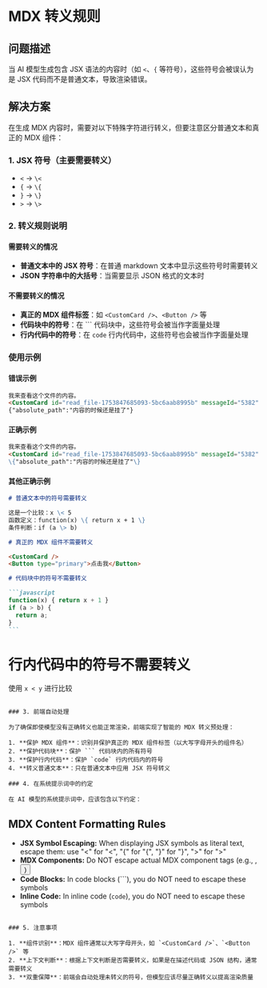# MDX 转义规则

## 问题描述

当 AI 模型生成包含 JSX 语法的内容时（如 `<`、`{` 等符号），这些符号会被误认为是 JSX 代码而不是普通文本，导致渲染错误。

## 解决方案

在生成 MDX 内容时，需要对以下特殊字符进行转义，但要注意区分普通文本和真正的 MDX 组件：

### 1. JSX 符号（主要需要转义）

- `<` → `\<`
- `{` → `\{`
- `}` → `\}`
- `>` → `\>`

### 2. 转义规则说明

#### 需要转义的情况

- **普通文本中的 JSX 符号**：在普通 markdown 文本中显示这些符号时需要转义
- **JSON 字符串中的大括号**：当需要显示 JSON 格式的文本时

#### 不需要转义的情况

- **真正的 MDX 组件标签**：如 `<CustomCard />`、`<Button />` 等
- **代码块中的符号**：在 ``` 代码块中，这些符号会被当作字面量处理
- **行内代码中的符号**：在 `code` 行内代码中，这些符号也会被当作字面量处理

### 使用示例

#### 错误示例

```markdown
我来查看这个文件的内容。
<CustomCard id="read_file-1753847685093-5bc6aab8995b" messageId="5382" conversationId="34e0cb65-85bc-44cc-aa0c-d4f7fb19baf4" />
{"absolute_path":"内容的时候还是挂了"}
```

#### 正确示例

```markdown
我来查看这个文件的内容。
<CustomCard id="read_file-1753847685093-5bc6aab8995b" messageId="5382" conversationId="34e0cb65-85bc-44cc-aa0c-d4f7fb19baf4" />
\{"absolute_path":"内容的时候还是挂了"\}
```

#### 其他正确示例

````markdown
# 普通文本中的符号需要转义

这是一个比较：x \< 5
函数定义：function(x) \{ return x + 1 \}
条件判断：if (a \> b)

# 真正的 MDX 组件不需要转义

<CustomCard />
<Button type="primary">点击我</Button>

# 代码块中的符号不需要转义

```javascript
function(x) { return x + 1 }
if (a > b) {
  return a;
}
```
````

# 行内代码中的符号不需要转义

使用 `x < y` 进行比较

````

### 3. 前端自动处理

为了确保即使模型没有正确转义也能正常渲染，前端实现了智能的 MDX 转义预处理：

1. **保护 MDX 组件**：识别并保护真正的 MDX 组件标签（以大写字母开头的组件名）
2. **保护代码块**：保护 ``` 代码块内的所有符号
3. **保护行内代码**：保护 `code` 行内代码内的符号
4. **转义普通文本**：只在普通文本中应用 JSX 符号转义

### 4. 在系统提示词中的约定

在 AI 模型的系统提示词中，应该包含以下约定：

````

## MDX Content Formatting Rules

- **JSX Symbol Escaping:** When displaying JSX symbols as literal text, escape them: use "\<" for "<", "\{" for "{", "\}" for "}", "\>" for ">"
- **MDX Components:** Do NOT escape actual MDX component tags (e.g., <CustomCard />, <Button />)
- **Code Blocks:** In code blocks (```), you do NOT need to escape these symbols
- **Inline Code:** In inline code (`code`), you do NOT need to escape these symbols

```

### 5. 注意事项

1. **组件识别**：MDX 组件通常以大写字母开头，如 `<CustomCard />`、`<Button />` 等
2. **上下文判断**：根据上下文判断是否需要转义，如果是在描述代码或 JSON 结构，通常需要转义
3. **双重保障**：前端会自动处理未转义的符号，但模型应该尽量正确转义以提高渲染质量
```
